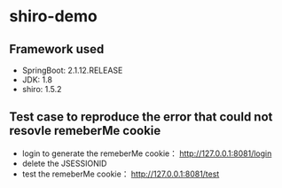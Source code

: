 # shiro-demo

## Framework used

* SpringBoot: 2.1.12.RELEASE
* JDK: 1.8
* shiro: 1.5.2


## Test case to reproduce the error that could not resovle remeberMe cookie

* login to generate the remeberMe cookie： http://127.0.0.1:8081/login
* delete the JSESSIONID
* test the remeberMe cookie： http://127.0.0.1:8081/test
